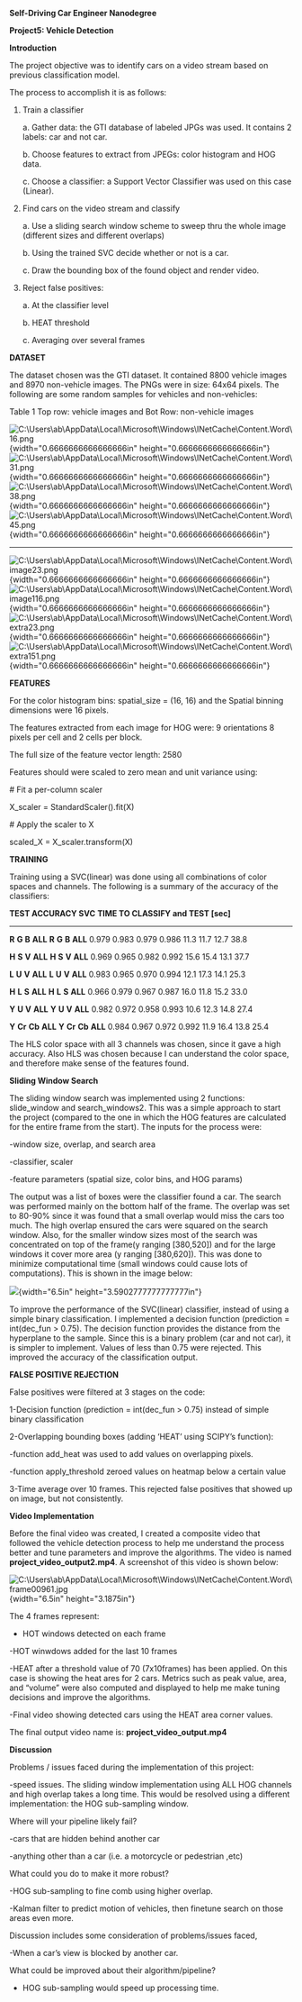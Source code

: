 **Self-Driving Car Engineer Nanodegree**

**Project5: Vehicle Detection**

**Introduction**

The project objective was to identify cars on a video stream based on
previous classification model.

The process to accomplish it is as follows:

1.  Train a classifier

    a.  Gather data: the GTI database of labeled JPGs was used. It
        contains 2 labels: car and not car.

    b.  Choose features to extract from JPEGs: color histogram and HOG
        data.

    c.  Choose a classifier: a Support Vector Classifier was used on
        this case (Linear).

2.  Find cars on the video stream and classify

    a.  Use a sliding search window scheme to sweep thru the whole image
        (different sizes and different overlaps)

    b.  Using the trained SVC decide whether or not is a car.

    c.  Draw the bounding box of the found object and render video.

3.  Reject false positives:

    a.  At the classifier level

    b.  HEAT threshold

    c.  Averaging over several frames

**DATASET**

The dataset chosen was the GTI dataset. It contained 8800 vehicle images
and 8970 non-vehicle images. The PNGs were in size: 64x64 pixels. The
following are some random samples for vehicles and non-vehicles:

Table 1 Top row: vehicle images and Bot Row: non-vehicle images

  ![C:\\Users\\ab\\AppData\\Local\\Microsoft\\Windows\\INetCache\\Content.Word\\16.png](./media/image1.png){width="0.6666666666666666in" height="0.6666666666666666in"}        ![C:\\Users\\ab\\AppData\\Local\\Microsoft\\Windows\\INetCache\\Content.Word\\31.png](./media/image2.png){width="0.6666666666666666in" height="0.6666666666666666in"}         ![C:\\Users\\ab\\AppData\\Local\\Microsoft\\Windows\\INetCache\\Content.Word\\38.png](./media/image3.png){width="0.6666666666666666in" height="0.6666666666666666in"}        ![C:\\Users\\ab\\AppData\\Local\\Microsoft\\Windows\\INetCache\\Content.Word\\45.png](./media/image4.png){width="0.6666666666666666in" height="0.6666666666666666in"}
  ---------------------------------------------------------------------------------------------------------------------------------------------------------------------------- ----------------------------------------------------------------------------------------------------------------------------------------------------------------------------- ---------------------------------------------------------------------------------------------------------------------------------------------------------------------------- -----------------------------------------------------------------------------------------------------------------------------------------------------------------------------
  ![C:\\Users\\ab\\AppData\\Local\\Microsoft\\Windows\\INetCache\\Content.Word\\image23.png](./media/image5.png){width="0.6666666666666666in" height="0.6666666666666666in"}   ![C:\\Users\\ab\\AppData\\Local\\Microsoft\\Windows\\INetCache\\Content.Word\\image116.png](./media/image6.png){width="0.6666666666666666in" height="0.6666666666666666in"}   ![C:\\Users\\ab\\AppData\\Local\\Microsoft\\Windows\\INetCache\\Content.Word\\extra23.png](./media/image7.png){width="0.6666666666666666in" height="0.6666666666666666in"}   ![C:\\Users\\ab\\AppData\\Local\\Microsoft\\Windows\\INetCache\\Content.Word\\extra151.png](./media/image8.png){width="0.6666666666666666in" height="0.6666666666666666in"}

**FEATURES**

For the color histogram bins: spatial\_size = (16, 16) and the Spatial
binning dimensions were 16 pixels.

The features extracted from each image for HOG were: 9 orientations 8
pixels per cell and 2 cells per block.

The full size of the feature vector length: 2580

Features should were scaled to zero mean and unit variance using:

\# Fit a per-column scaler

X\_scaler = StandardScaler().fit(X)

\# Apply the scaler to X

scaled\_X = X\_scaler.transform(X)

**TRAINING**

Training using a SVC(linear) was done using all combinations of color
spaces and channels. The following is a summary of the accuracy of the
classifiers:

  **TEST ACCURACY SVC**            **TIME TO CLASSIFY and TEST \[sec\]**
  ----------------------- -------- --------------------------------------- --------- -- ------- -------- -------- ---------
  **R**                   **G**    **B**                                   **ALL**      **R**   **G**    **B**    **ALL**
  0.979                   0.983    0.979                                   0.986        11.3    11.7     12.7     38.8
                                                                                                                  
  **H**                   **S**    **V**                                   **ALL**      **H**   **S**    **V**    **ALL**
  0.969                   0.965    0.982                                   0.992        15.6    15.4     13.1     37.7
                                                                                                                  
  **L**                   **U**    **V**                                   **ALL**      **L**   **U**    **V**    **ALL**
  0.983                   0.965    0.970                                   0.994        12.1    17.3     14.1     25.3
                                                                                                                  
  **H**                   **L**    **S**                                   **ALL**      **H**   **L**    **S**    **ALL**
  0.966                   0.979    0.967                                   0.987        16.0    11.8     15.2     33.0
                                                                                                                  
  **Y**                   **U**    **V**                                   **ALL**      **Y**   **U**    **V**    **ALL**
  0.982                   0.972    0.958                                   0.993        10.6    12.3     14.8     27.4
                                                                                                                  
  **Y**                   **Cr**   **Cb**                                  **ALL**      **Y**   **Cr**   **Cb**   **ALL**
  0.984                   0.967    0.972                                   0.992        11.9    16.4     13.8     25.4

The HLS color space with all 3 channels was chosen, since it gave a high
accuracy. Also HLS was chosen because I can understand the color space,
and therefore make sense of the features found.

**Sliding Window Search**

The sliding window search was implemented using 2 functions:
slide\_window and search\_windows2. This was a simple approach to start
the project (compared to the one in which the HOG features are
calculated for the entire frame from the start). The inputs for the
process were:

-window size, overlap, and search area

-classifier, scaler

-feature parameters (spatial size, color bins, and HOG params)

The output was a list of boxes were the classifier found a car. The
search was performed mainly on the bottom half of the frame. The overlap
was set to 80-90% since it was found that a small overlap would miss the
cars too much. The high overlap ensured the cars were squared on the
search window. Also, for the smaller window sizes most of the search was
concentrated on top of the frame(y ranging \[380,520\]) and for the
large windows it cover more area (y ranging \[380,620\]). This was done
to minimize computational time (small windows could cause lots of
computations). This is shown in the image below:

![](./media/image9.png){width="6.5in" height="3.5902777777777777in"}

To improve the performance of the SVC(linear) classifier, instead of
using a simple binary classification. I implemented a decision function
(prediction = int(dec\_fun &gt; 0.75). The decision function provides
the distance from the hyperplane to the sample. Since this is a binary
problem (car and not car), it is simpler to implement. Values of less
than 0.75 were rejected. This improved the accuracy of the
classification output.

**FALSE POSITIVE REJECTION**

False positives were filtered at 3 stages on the code:

1-Decision function (prediction = int(dec\_fun &gt; 0.75) instead of
simple binary classification

2-Overlapping bounding boxes (adding ‘HEAT’ using SCIPY’s function):

-function add\_heat was used to add values on overlapping pixels.

-function apply\_threshold zeroed values on heatmap below a certain
value

3-Time average over 10 frames. This rejected false positives that showed
up on image, but not consistently.

**Video Implementation**

Before the final video was created, I created a composite video that
followed the vehicle detection process to help me understand the process
better and tune parameters and improve the algorithms. The video is
named **project\_video\_output2.mp4**. A screenshot of this video is
shown below:

![C:\\Users\\ab\\AppData\\Local\\Microsoft\\Windows\\INetCache\\Content.Word\\frame00961.jpg](./media/image10.jpeg){width="6.5in"
height="3.1875in"}

The 4 frames represent:

- HOT windows detected on each frame

-HOT winwdows added for the last 10 frames

-HEAT after a threshold value of 70 (7x10frames) has been applied. On
this case is showing the heat ares for 2 cars. Metrics such as peak
value, area, and “volume” were also computed and displayed to help me
make tuning decisions and improve the algorithms.

-Final video showing detected cars using the HEAT area corner values.

The final output video name is: **project\_video\_output.mp4**

**Discussion**

Problems / issues faced during the implementation of this project:

-speed issues. The sliding window implementation using ALL HOG channels
and high overlap takes a long time. This would be resolved using a
different implementation: the HOG sub-sampling window.

Where will your pipeline likely fail?

-cars that are hidden behind another car

-anything other than a car (i.e. a motorcycle or pedestrian ,etc)

What could you do to make it more robust?

-HOG sub-sampling to fine comb using higher overlap.

-Kalman filter to predict motion of vehicles, then finetune search on
those areas even more.

Discussion includes some consideration of problems/issues faced,

-When a car’s view is blocked by another car.

What could be improved about their algorithm/pipeline?

- HOG sub-sampling would speed up processing time.
